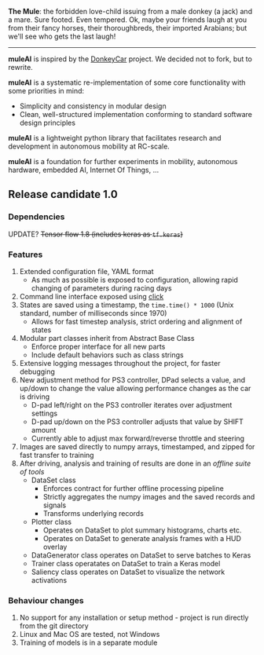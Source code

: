 **The Mule**: the forbidden love-child issuing from a male donkey (a jack) and a mare. Sure footed. Even tempered. Ok, maybe your friends laugh at you from their fancy horses, their thoroughbreds, their imported Arabians; but we'll see who gets the last laugh!

---

**muleAI** is inspired by the [DonkeyCar](http://www.donkeycar.com/) project. We decided not to fork, but to rewrite. 

**muleAI** is a systematic re-implementation of some core functionality with some priorities in mind:
* Simplicity and consistency in modular design
* Clean, well-structured implementation conforming to standard software design principles

**muleAI** is a lightweight python library that facilitates research and development in autonomous mobility at RC-scale. 

**muleAI** is a foundation for further experiments in mobility, autonomous hardware, embedded AI, Internet Of Things, ...

## Release candidate 1.0

### Dependencies
UPDATE? ~~Tensor flow 1.8 (includes keras as `tf.keras`)~~

### Features
1. Extended configuration file, YAML format
   * As much as possible is exposed to configuration, allowing rapid changing of parameters during racing days
1. Command line interface exposed using [click](http://click.pocoo.org/5/)
1. States are saved using a timestamp, the `time.time() * 1000` (Unix standard, number of milliseconds since 1970)
   * Allows for fast timestep analysis, strict ordering and alignment of states
1. Modular part classes inherit from Abstract Base Class
   * Enforce proper interface for all new parts
   * Include default behaviors such as class strings
1. Extensive logging messages throughout the project, for faster debugging
1. New adjustment method for PS3 controller, DPad selects a value, and up/down to change the value allowing performance changes as the car is driving
   * D-pad left/right on the PS3 controller iterates over adjustment settings
   * D-pad up/down on the PS3 controller adjusts that value by SHIFT amount
   * Currently able to adjust max forward/reverse throttle and steering
1. Images are saved directly to numpy arrays, timestamped, and zipped for fast transfer to training
1. After driving, analysis and training of results are done in an *offline suite of tools*
   * DataSet class 
     * Enforces contract for further offline processing pipeline
     * Strictly aggregates the numpy images and the saved records and signals
     * Transforms underlying records
   * Plotter class
     * Operates on DataSet to plot summary histograms, charts etc.
     * Operates on DataSet to generate analysis frames with a HUD overlay
   * DataGenerator class operates on DataSet to serve batches to Keras
   * Trainer class operatates on DataSet to train a Keras model
   * Saliency class operates on DataSet to visualize the network activations


### Behaviour changes
1. No support for any installation or setup method - project is run directly from the git directory
1. Linux and Mac OS are tested, not Windows
1. Training of models is in a separate module


